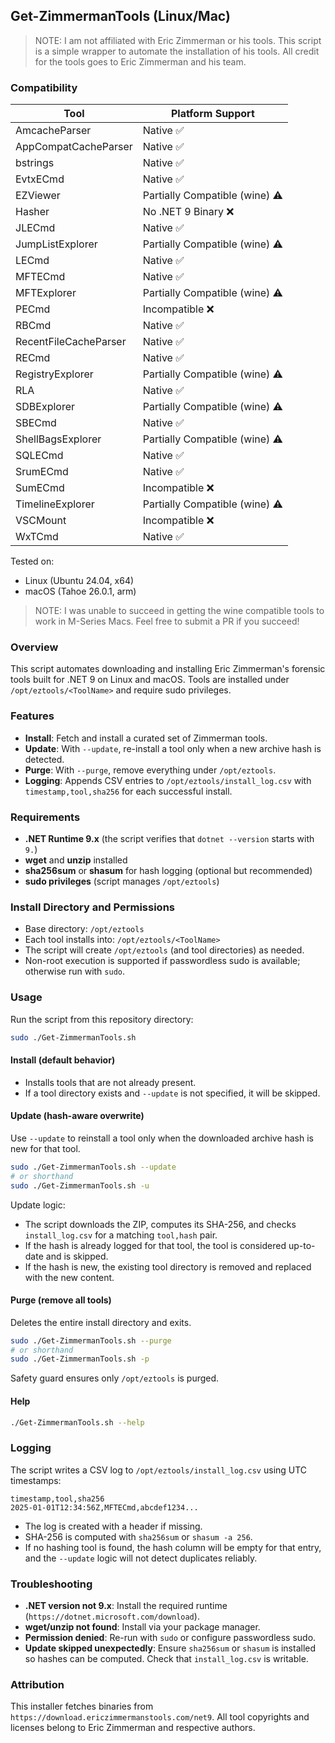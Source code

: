 ## Get-ZimmermanTools (Linux/Mac)

> NOTE: I am not affiliated with Eric Zimmerman or his tools. This script is a simple wrapper to automate the installation of his tools. All credit for the tools goes to Eric Zimmerman and his team.

### Compatibility

| Tool                  | Platform Support               |
| --------------------- | ------------------------------ |
| AmcacheParser         | Native ✅                      |
| AppCompatCacheParser  | Native ✅                      |
| bstrings              | Native ✅                      |
| EvtxECmd              | Native ✅                      |
| EZViewer              | Partially Compatible (wine) ⚠️ |
| Hasher                | No .NET 9 Binary ❌            |
| JLECmd                | Native ✅                      |
| JumpListExplorer      | Partially Compatible (wine) ⚠️ |
| LECmd                 | Native ✅                      |
| MFTECmd               | Native ✅                      |
| MFTExplorer           | Partially Compatible (wine) ⚠️ |
| PECmd                 | Incompatible ❌                |
| RBCmd                 | Native ✅                      |
| RecentFileCacheParser | Native ✅                      |
| RECmd                 | Native ✅                      |
| RegistryExplorer      | Partially Compatible (wine) ⚠️ |
| RLA                   | Native ✅                      |
| SDBExplorer           | Partially Compatible (wine) ⚠️ |
| SBECmd                | Native ✅                      |
| ShellBagsExplorer     | Partially Compatible (wine) ⚠️ |
| SQLECmd               | Native ✅                      |
| SrumECmd              | Native ✅                      |
| SumECmd               | Incompatible ❌                |
| TimelineExplorer      | Partially Compatible (wine) ⚠️ |
| VSCMount              | Incompatible ❌                |
| WxTCmd                | Native ✅                      |

Tested on:

- Linux (Ubuntu 24.04, x64)
- macOS (Tahoe 26.0.1, arm)

> NOTE: I was unable to succeed in getting the wine compatible tools to work in M-Series Macs. Feel free to submit a PR if you succeed!

### Overview

This script automates downloading and installing Eric Zimmerman's forensic tools built for .NET 9 on Linux and macOS. Tools are installed under `/opt/eztools/<ToolName>` and require sudo privileges.

### Features

- **Install**: Fetch and install a curated set of Zimmerman tools.
- **Update**: With `--update`, re-install a tool only when a new archive hash is detected.
- **Purge**: With `--purge`, remove everything under `/opt/eztools`.
- **Logging**: Appends CSV entries to `/opt/eztools/install_log.csv` with `timestamp,tool,sha256` for each successful install.

### Requirements

- **.NET Runtime 9.x** (the script verifies that `dotnet --version` starts with `9.`)
- **wget** and **unzip** installed
- **sha256sum** or **shasum** for hash logging (optional but recommended)
- **sudo privileges** (script manages `/opt/eztools`)

### Install Directory and Permissions

- Base directory: `/opt/eztools`
- Each tool installs into: `/opt/eztools/<ToolName>`
- The script will create `/opt/eztools` (and tool directories) as needed.
- Non-root execution is supported if passwordless sudo is available; otherwise run with `sudo`.

### Usage

Run the script from this repository directory:

```bash
sudo ./Get-ZimmermanTools.sh
```

#### Install (default behavior)

- Installs tools that are not already present.
- If a tool directory exists and `--update` is not specified, it will be skipped.

#### Update (hash-aware overwrite)

Use `--update` to reinstall a tool only when the downloaded archive hash is new for that tool.

```bash
sudo ./Get-ZimmermanTools.sh --update
# or shorthand
sudo ./Get-ZimmermanTools.sh -u
```

Update logic:

- The script downloads the ZIP, computes its SHA-256, and checks `install_log.csv` for a matching `tool,hash` pair.
- If the hash is already logged for that tool, the tool is considered up-to-date and is skipped.
- If the hash is new, the existing tool directory is removed and replaced with the new content.

#### Purge (remove all tools)

Deletes the entire install directory and exits.

```bash
sudo ./Get-ZimmermanTools.sh --purge
# or shorthand
sudo ./Get-ZimmermanTools.sh -p
```

Safety guard ensures only `/opt/eztools` is purged.

#### Help

```bash
./Get-ZimmermanTools.sh --help
```

### Logging

The script writes a CSV log to `/opt/eztools/install_log.csv` using UTC timestamps:

```
timestamp,tool,sha256
2025-01-01T12:34:56Z,MFTECmd,abcdef1234...
```

- The log is created with a header if missing.
- SHA-256 is computed with `sha256sum` or `shasum -a 256`.
- If no hashing tool is found, the hash column will be empty for that entry, and the `--update` logic will not detect duplicates reliably.

### Troubleshooting

- **.NET version not 9.x**: Install the required runtime (`https://dotnet.microsoft.com/download`).
- **wget/unzip not found**: Install via your package manager.
- **Permission denied**: Re-run with `sudo` or configure passwordless sudo.
- **Update skipped unexpectedly**: Ensure `sha256sum` or `shasum` is installed so hashes can be computed. Check that `install_log.csv` is writable.

### Attribution

This installer fetches binaries from `https://download.ericzimmermanstools.com/net9`. All tool copyrights and licenses belong to Eric Zimmerman and respective authors.
